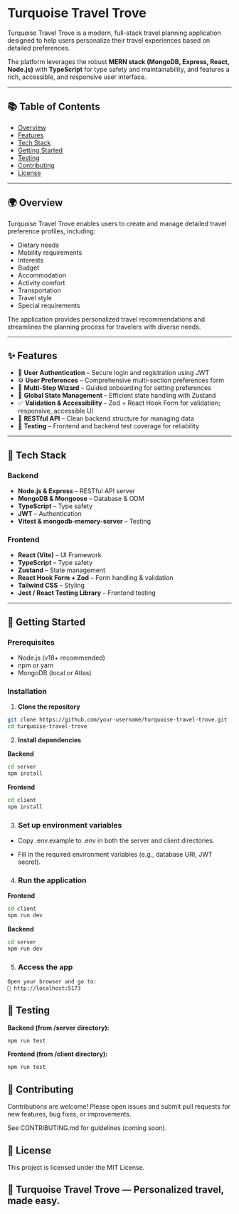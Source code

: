
# Turquoise Travel Trove

Turquoise Travel Trove is a modern, full-stack travel planning application designed to help users personalize their travel experiences based on detailed preferences.

The platform leverages the robust **MERN stack (MongoDB, Express, React, Node.js)** with **TypeScript** for type safety and maintainability, and features a rich, accessible, and responsive user interface.

---


## 📚 Table of Contents

- [Overview](#overview)
- [Features](#features)
- [Tech Stack](#tech-stack)
- [Getting Started](#getting-started)
- [Testing](#testing)
- [Contributing](#contributing)
- [License](#license)

---
## 🌍 Overview

Turquoise Travel Trove enables users to create and manage detailed travel preference profiles, including:

- Dietary needs  
- Mobility requirements  
- Interests  
- Budget  
- Accommodation  
- Activity comfort  
- Transportation  
- Travel style  
- Special requirements  

The application provides personalized travel recommendations and streamlines the planning process for travelers with diverse needs.

---
## ✨ Features

- 🔐 **User Authentication** – Secure login and registration using JWT  
- ⚙️ **User Preferences** – Comprehensive multi-section preferences form  
- 🧭 **Multi-Step Wizard** – Guided onboarding for setting preferences  
- 🧠 **Global State Management** – Efficient state handling with Zustand  
- ✅ **Validation & Accessibility** – Zod + React Hook Form for validation; responsive, accessible UI  
- 🔁 **RESTful API** – Clean backend structure for managing data  
- 🧪 **Testing** – Frontend and backend test coverage for reliability

---
## 🧰 Tech Stack

### Backend
- **Node.js & Express** – RESTful API server
- **MongoDB & Mongoose** – Database & ODM
- **TypeScript** – Type safety
- **JWT** – Authentication
- **Vitest & mongodb-memory-server** – Testing

### Frontend
- **React (Vite)** – UI Framework
- **TypeScript** – Type safety
- **Zustand** – State management
- **React Hook Form + Zod** – Form handling & validation
- **Tailwind CSS** – Styling
- **Jest / React Testing Library** – Frontend testing

---

## 🚀 Getting Started

### Prerequisites
- Node.js (v18+ recommended)
- npm or yarn
- MongoDB (local or Atlas)

### Installation

1. **Clone the repository**

```bash
git clone https://github.com/your-username/turquoise-travel-trove.git
cd turquoise-travel-trove
```
2. **Install dependencies**

**Backend**
```bash
cd server
npm install
```

**Frontend**
```bash
cd client
npm install
```

3. ### Set up environment variables 
- Copy .env.example to .env in both the server and client directories.

- Fill in the required environment variables (e.g., database URI, JWT secret).

4. ### Run the application

**Frontend**
```bash
cd client
npm run dev
```

**Backend**
```bash
cd server
npm run dev
```

5. ### Access the app

```bash
Open your browser and go to:
🔗 http://localhost:5173
```


## 🧪 Testing

**Backend (from /server directory):**
```bash
npm run test
```

**Frontend (from /client directory):**
```bash
npm run test
```
## 🤝 Contributing

Contributions are welcome!
Please open issues and submit pull requests for new features, bug fixes, or improvements.

See CONTRIBUTING.md for guidelines (coming soon).
## 📄 License

This project is licensed under the MIT License.
## 🧳 Turquoise Travel Trove — Personalized travel, made easy.